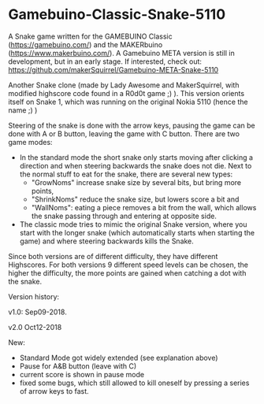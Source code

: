 # Gamebuino-Classic-Snake-5110
A Snake game written for the GAMEBUINO Classic (https://gamebuino.com/) and the MAKERbuino (https://www.makerbuino.com/).
A Gamebuino META version is still in development, but in an early stage. If interested, check out: https://github.com/makerSquirrel/Gamebuino-META-Snake-5110

Another Snake clone (made by Lady Awesome and MakerSquirrel, with modified highscore code found in a R0d0t game ;) ).
This version orients itself on Snake 1, which was running on the original Nokia 5110 (hence the name ;) )

Steering of the snake is done with the arrow keys, pausing the game can be done with A or B button, leaving the game with C button.
There are two game modes:

- In the standard mode the short snake only starts moving after clicking a direction and when steering backwards the snake does not die. Next to the normal stuff to eat for the snake, there are several new types:
  - "GrowNoms" increase snake size by several bits, but bring more points,
  - "ShrinkNoms" reduce the snake size, but lowers score a bit and
  - "WallNoms": eating a piece removes a bit from the wall, which allows the snake passing through and entering at opposite side.
- The classic mode tries to mimic the original Snake version, where you start with the longer snake (which automatically starts when starting the game) and where steering backwards kills the Snake.

Since both versions are of different difficulty, they have different Highscores.  For both versions 9 different speed levels can be chosen, the higher the difficulty, the more points are gained when catching a dot with the snake.


Version history:

v1.0: Sep09-2018.

v2.0 Oct12-2018

New:

- Standard Mode got widely extended (see explanation above)
- Pause for A&B button (leave with C)
- current score is shown in pause mode
- fixed some bugs, which still allowed to kill oneself by pressing a series of arrow keys to fast.
